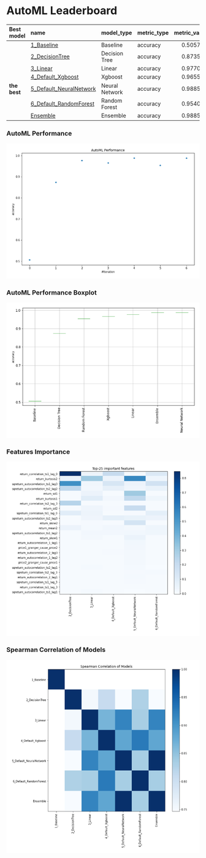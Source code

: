 # AutoML Leaderboard

| Best model   | name                                                         | model_type     | metric_type   |   metric_value |   train_time |
|:-------------|:-------------------------------------------------------------|:---------------|:--------------|---------------:|-------------:|
|              | [1_Baseline](1_Baseline/README.md)                           | Baseline       | accuracy      |       0.505747 |         1.43 |
|              | [2_DecisionTree](2_DecisionTree/README.md)                   | Decision Tree  | accuracy      |       0.873563 |         6.72 |
|              | [3_Linear](3_Linear/README.md)                               | Linear         | accuracy      |       0.977011 |         5.2  |
|              | [4_Default_Xgboost](4_Default_Xgboost/README.md)             | Xgboost        | accuracy      |       0.965517 |         8.8  |
| **the best** | [5_Default_NeuralNetwork](5_Default_NeuralNetwork/README.md) | Neural Network | accuracy      |       0.988506 |         3.78 |
|              | [6_Default_RandomForest](6_Default_RandomForest/README.md)   | Random Forest  | accuracy      |       0.954023 |         9.72 |
|              | [Ensemble](Ensemble/README.md)                               | Ensemble       | accuracy      |       0.988506 |         0.39 |

### AutoML Performance
![AutoML Performance](ldb_performance.png)

### AutoML Performance Boxplot
![AutoML Performance Boxplot](ldb_performance_boxplot.png)

### Features Importance
![features importance across models](features_heatmap.png)



### Spearman Correlation of Models
![models spearman correlation](correlation_heatmap.png)

